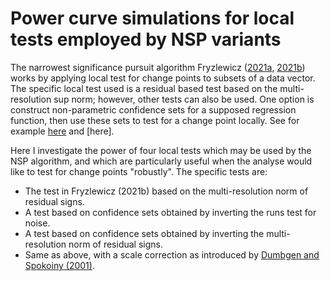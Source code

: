 # Power curve simulations for local tests employed by NSP variants

The narrowest significance pursuit algorithm Fryzlewicz ([2021a][1], [2021b][2]) works by applying local test for change points to subsets of a data vector. The specific local test used is a residual based test based on the multi-resolution sup norm; however, other tests can also be used. One option is construct non-parametric confidence sets for a supposed regression function, then use these sets to test for a change point locally. See for example [here][3] and [here].

Here I investigate the power of four local tests which may be used by the NSP algorithm, and which are particularly useful when the analyse would like to test for change points "robustly". The specific tests are:

* The test in Fryzlewicz (2021b) based on the multi-resolution norm of residual signs.
* A test based on confidence sets obtained by inverting the runs test for noise.
* A test based on confidence sets obtained by inverting the multi-resolution norm of residual signs.
* Same as above, with a scale correction as introduced by [Dumbgen and Spokoiny (2001)][5].


[1]: https://stats.lse.ac.uk/fryzlewicz/nsp/nsp.pdf
[2]: https://stats.lse.ac.uk/fryzlewicz/nsp/rnsp.pdf
[3]: https://github.com/Shakeel95/CMStatistics-2021
[4]: https://github.com/Shakeel95/Stats-Experiments/tree/master/robust-nsp-using-runs
[5]: https://projecteuclid.org/journals/annals-of-statistics/volume-29/issue-1/Multiscale-Testing-of-Qualitative-Hypotheses/10.1214/aos/996986504.full
